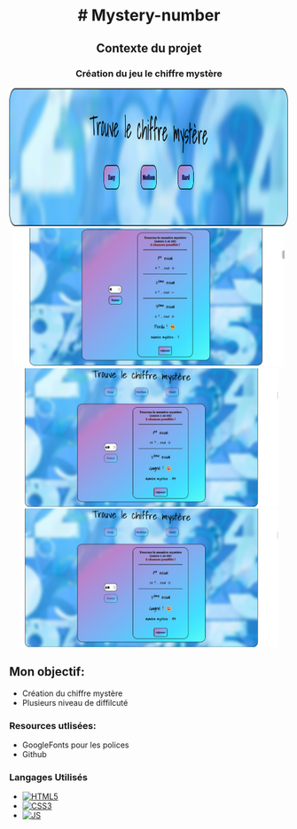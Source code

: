 ﻿<h1 align="center"># Mystery-number</h1>

<div align="center"><h2>Contexte du projet </h2></div>
<div align="center"><h3>Création du jeu le chiffre mystère</h3></div>

<div align="center"> 
  <img src="images/maquette.png" alt="" height="250px" >
  <img src="images/maquette2.png" alt="" height="250px" >
  <img src="images/maquette3.png" alt="" height="250px" >
  <img src="images/maquette4.png" alt="" height="250px" >
  </div>
   
## Mon objectif: 

<ul>
<li>Création du chiffre mystère</li>
<li>Plusieurs niveau de diffilcuté</li>

</ul>

### Resources utlisées: 

<ul>
<li>GoogleFonts pour les polices</li>
<li>Github</li>

</ul>

### Langages Utilisés

* [![HTML5][html.com]][html-url]
* [![CSS3][css.com]][css-url]
* [![JS][js.com]][js-url]


[html.com]: https://img.shields.io/badge/html5-%23E34F26.svg?style=for-the-badge&logo=html5&logoColor=white
[html-url]: https://html.com/
[css.com]: https://img.shields.io/badge/css3-%231572B6.svg?style=for-the-badge&logo=css3&logoColor=white
[css-url]: https://www.w3.org/Style/CSS/
[react.com]: https://img.shields.io/badge/React-20232A?style=for-the-badge&logo=react&logoColor=61DAFB
[react-url]: https://fr.reactjs.org/
[js.com]: https://img.shields.io/badge/JavaScript-323330?style=for-the-badge&logo=javascript&logoColor=F7DF1E
[js-url]: https://developer.mozilla.org/fr/docs/Web/JavaScript
[sass.com]: https://img.shields.io/badge/SASS-hotpink.svg?style=for-the-badge&logo=SASS&logoColor=white
[sass-url]: https://sass-lang.com/
